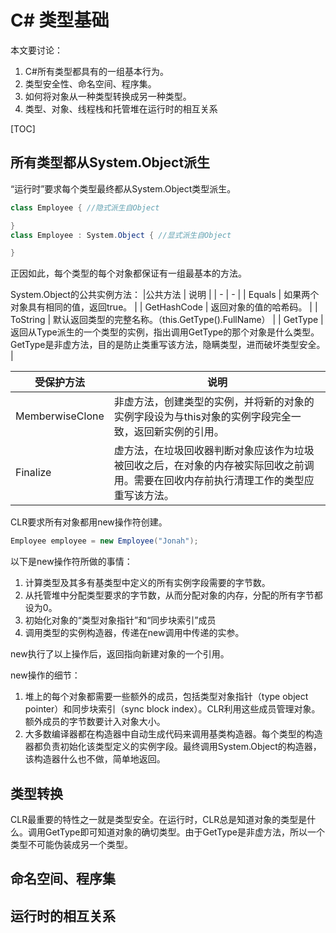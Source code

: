 # C# 类型基础

本文要讨论：
1. C#所有类型都具有的一组基本行为。
2. 类型安全性、命名空间、程序集。
3. 如何将对象从一种类型转换成另一种类型。
4. 类型、对象、线程栈和托管堆在运行时的相互关系

[TOC]

## 所有类型都从System.Object派生

“运行时”要求每个类型最终都从System.Object类型派生。

```C#
class Employee { //隐式派生自Object

}
class Employee : System.Object { //显式派生自Object

}
```

正因如此，每个类型的每个对象都保证有一组最基本的方法。

System.Object的公共实例方法：
|公共方法  | 说明 |
| - | - |
| Equals | 如果两个对象具有相同的值，返回true。 |
| GetHashCode | 返回对象的值的哈希码。 |
| ToString | 默认返回类型的完整名称。（this.GetType().FullName） |
| GetType | 返回从Type派生的一个类型的实例，指出调用GetType的那个对象是什么类型。GetType是非虚方法，目的是防止类重写该方法，隐瞒类型，进而破坏类型安全。 |

| 受保护方法 | 说明 |
| - | - |
| MemberwiseClone | 非虚方法，创建类型的实例，并将新的对象的实例字段设为与this对象的实例字段完全一致，返回新实例的引用。 |
| Finalize | 虚方法，在垃圾回收器判断对象应该作为垃圾被回收之后，在对象的内存被实际回收之前调用。需要在回收内存前执行清理工作的类型应重写该方法。 |

CLR要求所有对象都用new操作符创建。

```c#
Employee employee = new Employee("Jonah");
```

以下是new操作符所做的事情：
1. 计算类型及其多有基类型中定义的所有实例字段需要的字节数。
2. 从托管堆中分配类型要求的字节数，从而分配对象的内存，分配的所有字节都设为0。
3. 初始化对象的“类型对象指针”和“同步块索引”成员
4. 调用类型的实例构造器，传递在new调用中传递的实参。

new执行了以上操作后，返回指向新建对象的一个引用。

new操作的细节：
1. 堆上的每个对象都需要一些额外的成员，包括类型对象指针（type object pointer）和同步块索引（sync block index）。CLR利用这些成员管理对象。额外成员的字节数要计入对象大小。
2. 大多数编译器都在构造器中自动生成代码来调用基类构造器。每个类型的构造器都负责初始化该类型定义的实例字段。最终调用System.Object的构造器，该构造器什么也不做，简单地返回。

## 类型转换

CLR最重要的特性之一就是类型安全。在运行时，CLR总是知道对象的类型是什么。调用GetType即可知道对象的确切类型。由于GetType是非虚方法，所以一个类型不可能伪装成另一个类型。



## 命名空间、程序集



## 运行时的相互关系
